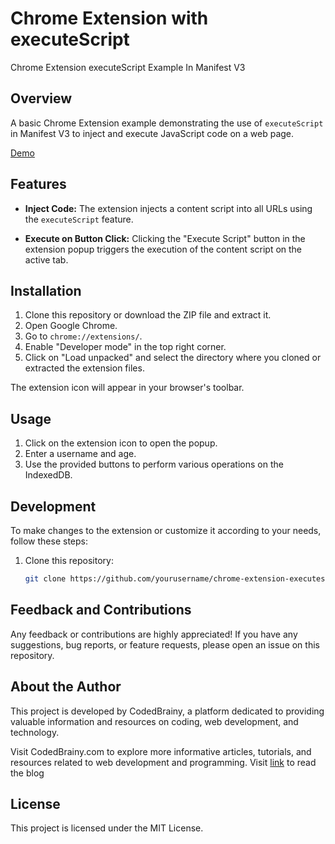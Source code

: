 # Chrome Extension with executeScript

Chrome Extension executeScript Example In Manifest V3

## Overview

A basic Chrome Extension example demonstrating the use of `executeScript` in Manifest V3 to inject and execute JavaScript code on a web page.

[Demo](https://youtu.be/eKLB_UHtMuI)

## Features

- **Inject Code:** The extension injects a content script into all URLs using the `executeScript` feature.

- **Execute on Button Click:** Clicking the "Execute Script" button in the extension popup triggers the execution of the content script on the active tab.


## Installation

1. Clone this repository or download the ZIP file and extract it.
2. Open Google Chrome.
3. Go to `chrome://extensions/`.
4. Enable "Developer mode" in the top right corner.
5. Click on "Load unpacked" and select the directory where you cloned or extracted the extension files.

The extension icon will appear in your browser's toolbar.

## Usage

1) Click on the extension icon to open the popup.
2) Enter a username and age.
3) Use the provided buttons to perform various operations on the IndexedDB.

## Development

To make changes to the extension or customize it according to your needs, follow these steps:

1. Clone this repository:

   ```bash
   git clone https://github.com/yourusername/chrome-extension-executescript-example.git

## Feedback and Contributions
Any feedback or contributions are highly appreciated! If you have any suggestions, bug reports, or feature requests, please open an issue on this repository.

## About the Author
This project is developed by CodedBrainy, a platform dedicated to providing valuable information and resources on coding, web development, and technology.

Visit CodedBrainy.com to explore more informative articles, tutorials, and resources related to web development and programming. Visit [link](https://www.codedbrainy.com/chrome-extension-manifest-v3-executeScript/) to read the blog

## License
This project is licensed under the MIT License.
